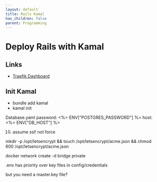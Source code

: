 ```yaml
---
layout: default
title: Rails Kamal
has_children: false
parent: Programming
---
```


# Deploy Rails with Kamal

## Links

- [Traefik Dashboard](https://dev.to/tannakartikey/how-to-enable-traefik-dashboard-with-mrsk-48ef?comments_sort=latest)

## Init Kamal

- bundle add kamal
- kamal init

Database.yaml
password: <%= ENV["POSTGRES_PASSWORD"] %>
host: <%= ENV["DB_HOST"] %>

10. assume ssl! not force


mkdir -p /opt/letsencrypt && touch /opt/letsencrypt/acme.json && chmod 600 /opt/letsencrypt/acme.json

docker network create -d bridge private


.env has priority over key files in config/credentials

but you need a master.key file?


